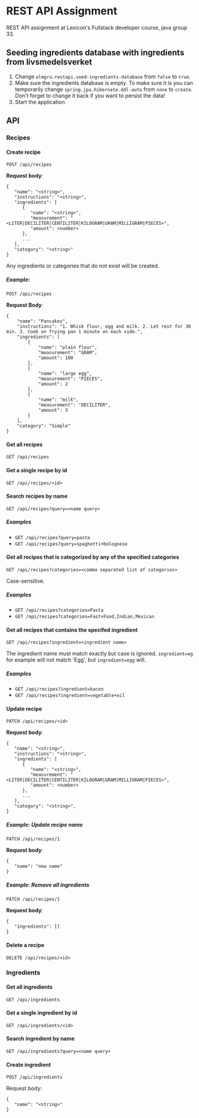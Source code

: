 # REST API Assignment

REST API assignment at Lexicon's Fullstack developer course, java group 33.

## Seeding ingredients database with ingredients from livsmedelsverket

1. Change `almgru.restapi.seed-ingredients-database` from `false` to `true`.
2. Make sure the ingredients database is empty. To make sure it is you can temporarily change
   `spring.jpa.hibernate.ddl-auto` from `none` to `create`. Don't forget to change it back if you want to persist the
   data!
3. Start the application

## API

### Recipes

#### Create recipe

`POST /api/recipes`

__Request body__:
```
{
   "name": "<string>",
   "instructions": "<string>",
   "ingredients": [
      {
         "name": "<string>",
         "measurement": "<LITER|DECILITER|CENTILITER|KILOGRAM|GRAM|MILLIGRAM|PIECES>",
         "amount": <number>
      },
      ...
   ],
   "category": "<string>"
}
```

Any ingredients or categories that do not exist will be created.

##### Example:

`POST /api/recipes`

__Request Body__:
```
{
    "name": "Pancakes",
    "instructions": "1. Whisk flour, egg and milk. 2. Let rest for 30 min. 3. Cook on frying pan 1 minute on each side.",
    "ingredients": [
        {
            "name": "plain flour",
            "measurement": "GRAM",
            "amount": 100
        },
        {
            "name": "large egg",
            "measurement": "PIECES",
            "amount": 2
        },
        {
            "name": "milk",
            "measurement": "DECILITER",
            "amount": 3
        }
    ],
    "category": "Simple"
}
```

#### Get all recipes

`GET /api/recipes`

#### Get a single recipe by id

`GET /api/recipes/<id>`

#### Search recipes by name 

`GET /api/recipes?query=<name query>`

##### Examples

- `GET /api/recipes?query=pasta`
- `GET /api/recipes?query=spaghetti+bolognese`

#### Get all recipes that is categorized by any of the specified categories

`GET /api/recipes?categories=<comma separated list of categories>`

Case-sensitive.

##### Examples

- `GET /api/recipes?categories=Pasta`
- `GET /api/recipes?categories=Fast+Food,Indian,Mexican`

#### Get all recipes that contains the specifed ingredient

`GET /api/recipes?ingredient=<ingredient name>`

The ingredient name must match exactly but case is ignored. `ingredient=eg` for example will not match 'Egg', but `ingredient=egg` will.

##### Examples

- `GET /api/recipes?ingredient=bacon`
- `GET /api/recipes?ingredient=vegetable+oil`

#### Update recipe

`PATCH /api/recipes/<id>`

__Request body__:
```
{
   "name": "<string>",
   "instructions": "<string>",
   "ingredients": [
      {
         "name": "<string>",
         "measurement": "<LITER|DECILITER|CENTILITER|KILOGRAM|GRAM|MILLIGRAM|PIECES>",
         "amount": <number>
      },
      ...
   ],
   "category": "<string>",
}
```

##### Example: Update recipe name

`PATCH /api/recipes/1`

__Request body__:
```
{
   "name": "new name"
}
```

##### Example: Remove all ingredients

`PATCH /api/recipes/1`

__Request body__:
```
{
   "ingredients": []
}
```

#### Delete a recipe

`DELETE /api/recipes/<id>`

### Ingredients

#### Get all ingredients

`GET /api/ingredients`

#### Get a single ingredient by id

`GET /api/ingredients/<id>`

#### Search ingredient by name

`GET /api/ingredients?query=<name query>`

#### Create ingredient

`POST /api/ingredients`

Request body: 
```
{
   "name": "<string>"
}
```
